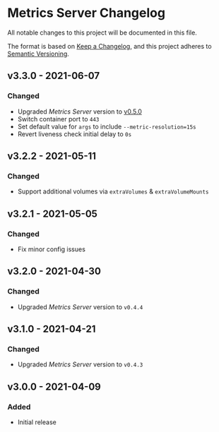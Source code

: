 # Metrics Server Changelog

All notable changes to this project will be documented in this file.

The format is based on [Keep a Changelog](https://keepachangelog.com/en/1.0.0/),
and this project adheres to [Semantic Versioning](https://semver.org/spec/v2.0.0.html).

<!-- ## [UNRELEASED]
### Added
### Changed
### Deprecated
### Removed -->

## v3.3.0 - 2021-06-07

### Changed

- Upgraded _Metrics Server_ version to [v0.5.0](https://github.com/kubernetes-sigs/metrics-server/releases/tag/v0.5.0)
- Switch container port to `443`
- Set default value for `args` to include `--metric-resolution=15s`
- Revert liveness check initial delay to `0s`

## v3.2.2 - 2021-05-11

### Changed

- Support additional volumes via `extraVolumes` & `extraVolumeMounts`

## v3.2.1 - 2021-05-05

### Changed

- Fix minor config issues

## v3.2.0 - 2021-04-30

### Changed

- Upgraded _Metrics Server_ version to `v0.4.4`

## v3.1.0 - 2021-04-21

### Changed

- Upgraded _Metrics Server_ version to `v0.4.3`

## v3.0.0 - 2021-04-09

### Added

- Initial release
